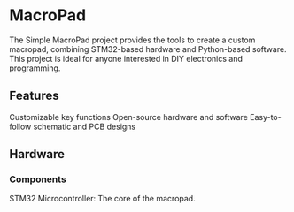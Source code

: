 # MacroPad
The Simple MacroPad project provides the tools to create a custom macropad, combining STM32-based hardware and Python-based software. This project is ideal for anyone interested in DIY electronics and programming.

## Features
Customizable key functions
Open-source hardware and software
Easy-to-follow schematic and PCB designs
## Hardware
### Components
STM32 Microcontroller: The core of the macropad.
